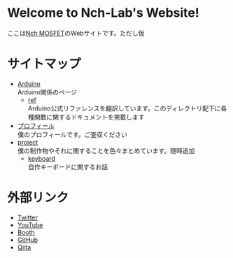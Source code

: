 <link rel="icon" href="/favicon.ico">

# Welcome to Nch-Lab's Website!

ここは[Nch MOSFET](https://twitter.com/Nch_MOSFET)のWebサイトです。ただし仮

# サイトマップ

- [Arduino](./Arduino)  
Arduino関係のページ
  - [ref](./Arduino/ref)  
  Arduino公式リファレンスを翻訳しています。このディレクトリ配下に各種関数に関するドキュメントを掲載します
- [プロフィール](./prof)  
  僕のプロフィールです。ご査収ください
- [project](./project)  
  僕の制作物やそれに関することを色々まとめています。随時追加
  - [keyboard](./project/keyboard)  
    自作キーボードに関するお話

# 外部リンク

- [Twitter](https://twitter.com/Nch_MOSFET)
- [YouTube](https://www.youtube.com/channel/UCHh3sU1-ILivTzyj8Z14X7w)
- [Booth](https://nch-mosfet.booth.pm/)
- [GitHub](https://github.com/Nch-MOSFET)
- [Qiita](https://qiita.com/Nch_MOSFET)
